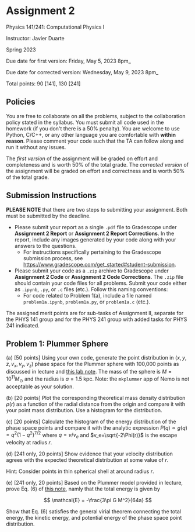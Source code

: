 # Assignment 2
Physics 141/241: Computational Physics I

Instructor: Javier Duarte

Spring 2023

Due date for first version: Friday, May 5, 2023 8pm_

Due date for corrected version: Wednesday, May 9, 2023 8pm_

Total points: 90 [141], 130 [241]

## Policies
You are free to collaborate on all the problems, subject to the collaboration policy stated in the syllabus.
You must submit all code used in the homework (if you don't there is a 50% penalty).
You are welcome to use Python, C/C++, or any other language you are comfortable with **within reason**.
Please comment your code such that the TA can follow along and run it without any issues.

The *first version* of the assignment will be graded on effort and completeness and is worth 50% of the total grade.
The *corrected version* of the assignment will be graded on effort and correctness and is worth 50% of the total grade.


## Submission Instructions
**PLEASE NOTE** that there are two steps to submitting your assignment.
Both must be submitted by the deadline.

- Please submit your report as a single `.pdf` file to Gradescope under **Assignment 2 Report** or **Assignment 2 Report Corrections**.
In the report, include any images generated by your code along with your answers to the questions.
  - For instructions specifically pertaining to the Gradescope submission process, see https://www.gradescope.com/get_started#student-submission.
- Please submit your code as a `.zip` archive to Gradescope under **Assignment 2 Code** or **Assignment 2 Code Corrections**. The `.zip` file should contain your code files for all problems. Submit your code either as `.ipynb`, `.py`, or `.c` files (etc.). Follow this naming conventions:
  - For code related to Problem 1(a), include a file named `problem1a.ipynb`, `problem1a.py`, or `problem1a.c` (etc.).


The assigned merit points are for sub-tasks of Assignment II, separate for the PHYS 141 group and for the PHYS 241 group with added tasks for PHYS 241 indicated. 
 
 ## Problem 1: Plummer Sphere

(a) [50 points] Using your own code, generate the point distribution in $(x, y, z, v_x, v_y, v_z)$ phase space for the Plummer sphere with 100,000 points as discussed in lecture and [this lab note](Plummer_Labnote.pdf).
The mass of the sphere is $M=10^11 M_{\odot}$ and the radius is $a = 1.5$ kpc. 
Note: the `mkplummer` app of Nemo is not acceptable as your solution.

(b) [20 points] Plot the corresponding theoretical mass density distribution $\rho(r)$ as a function of the radial distance from the origin and compare it with your point mass distribution.
Use a histogram for the distribution.

(c) [20 points] Calculate the histogram of the energy distribution of the phase space points and compare it with the analytic expression $P(q) \propto g(q) = q^2(1-q^2)^{7/2}$ where $q=v/v_e$ and $v_e=\sqrt{-2\Phi(r)}$ is the escape velocity at radius $r$.

(d) [241 only, 20 points] Show evidence that your velocity distribution agrees with the expected theoretical distribution at some value of $r$.

Hint: Consider points in thin spherical shell at around radius $r$.

(e) [241 only, 20 points] Based on the Plummer model provided in lecture, prove Eq. (6) of [this note](Plummer_Labnote.pdf), namly that the total energy is given by

$$
\mathcal{E} = -\frac{3\pi G M^2}{64a}
$$

Show that Eq. (6) satisfies the general virial theorem connecting the total energy, the kinetic energy, and potential energy of the phase space point distribution.